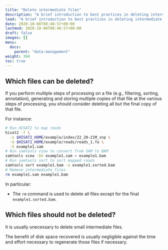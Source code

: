 ```yaml
---
title: "Delete intermediate files"
description: "A brief introduction to best practices in deleting intermediate files."
lead: "A brief introduction to best practices in deleting intermediate files."
date: 2020-10-06T08:48:57+00:00
lastmod: 2020-10-06T08:48:57+00:00
draft: false
images: []
menu:
  docs:
    parent: "data-management"
weight: 304
toc: true
---
```


## Which files can be deleted?

If you perform multiple steps of processing on a file
(e.g., filtering, sorting, annotation),
generating and storing multiple copies of that file at the various steps
of processing, you should consider deleting all but the final copy of
that file.

For instance:

```bash
# Run HISAT2 to map reads
hisat2 -f \
  -x $HISAT2_HOME/example/index/22_20-21M_snp \
  -U $HISAT2_HOME/example/reads/reads_1.fa \
  -S example1.sam
# Run samtools view to convert from SAM to BAM
samtools view -bS example1.sam > example1.bam
# Run samtools sort to sort mapped reads
samtools sort example1.bam -o example1.sorted.bam
# Remove intermediate files
rm example1.sam example1.bam
```

In particular:

- The `rm` command is used to delete all files except for the final `example1.sorted.bam`.

## Which files should not be deleted?

It is usually unecessary to delete small intermediate files.

The benefit of disk space recovered is usually negligible against the time
and effort necessary to regenerate those files if necessary.

<!-- Link definitions -->
